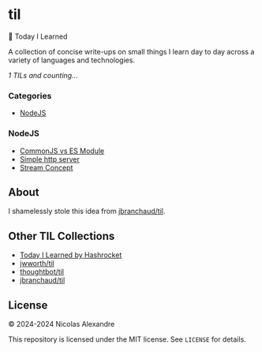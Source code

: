 # til

📝 Today I Learned

A collection of concise write-ups on small things I learn day to day across a variety of languages and technologies.

_1 TILs and counting..._

### Categories

- [NodeJS](#nodejs)

### NodeJS

- [CommonJS vs ES Module](nodejs/commonjs-vs-esmodule.md)
- [Simple http server](nodejs/simple-http-server.md)
- [Stream Concept](nodejs/stream-concept.md)

## About

I shamelessly stole this idea from
[jbranchaud/til](https://github.com/jbranchaud/til).

## Other TIL Collections

- [Today I Learned by Hashrocket](https://til.hashrocket.com)
- [jwworth/til](https://github.com/jwworth/til)
- [thoughtbot/til](https://github.com/thoughtbot/til)
- [jbranchaud/til](https://github.com/jbranchaud/til)

## License

&copy; 2024-2024 Nicolas Alexandre

This repository is licensed under the MIT license. See `LICENSE` for
details.
